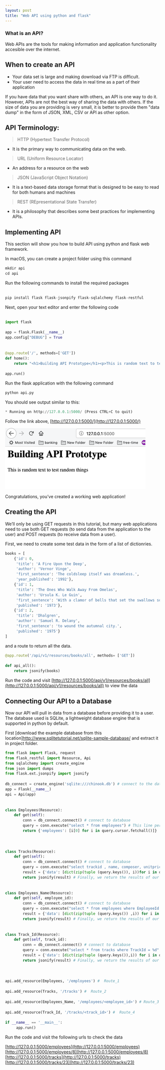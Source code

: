 ```yaml
---
layout: post
title: "Web API using python and flask"
---
```



### What is an API?

Web APIs are the tools for making information and application functionality accesible over the internet.

## When to create an API

* Your data set is large and making download via FTP is difficult.
* Your user need to access the data in real time as a part of their application

If you have data that you want share with others, an API is one way to do it. However, APIs are not the best way of sharing the data with others. If the size of data you are providing is very small, it is better to provide them "data dump" in the form of JSON, XML, CSV or API as other option.


## API Terminology:

>HTTP (Hypertext Transfer Protocol)

* It is the primary way to communicating data on the web.

>URL (Uniform Resource Locator)

* An address for a resource on the web

>JSON (JavaScript Object Notation)

* It is a text-based data storage format that is designed to be easy to read for both humans and machines

>REST (REpresentational State Transfer)

* It is a philosophy that describes some best practices for implementing APIs.

## Implementing API

This section will show you how to build API using python and flask web framework.

In macOS, you can create a project folder using this command

```python
mkdir api
cd api

```

Run the following commands to install the required packages

```python

pip install flask flask-jsonpify flask-sqlalchemy flask-restful

```

Next, open your text editor and enter the following code

```python

import flask

app = flask.Flask(__name__)
app.config["DEBUG"] = True


@app.route('/', methods=['GET'])
def home():
    return "<h1>Building API Prototype</h1><p>This is random text to test random things</p>"

app.run()
```

Run the flask application with the following command

```python
python api.py
```

You should see output similar to this:

```python
* Running on http://127.0.0.1:5000/ (Press CTRL+C to quit)
```

Follow the link above, [http://127.0.0.1:5000/](http://127.0.0.1:5000/)

![alt text](/images/api.jpg)


Congratulations, you’ve created a working web application!

## Creating the API

We’ll only be using GET requests in this tutorial, but many web applications need to use both GET requests (to send data from the application to the user) and POST requests (to receive data from a user).

First, we need to create some test data in the form of a list of dictionries.

```python
books = [
    {'id': 0,
     'title': 'A Fire Upon the Deep',
     'author': 'Vernor Vinge',
     'first_sentence': 'The coldsleep itself was dreamless.',
     'year_published': '1992'},
    {'id': 1,
     'title': 'The Ones Who Walk Away From Omelas',
     'author': 'Ursula K. Le Guin',
     'first_sentence': 'With a clamor of bells that set the swallows soaring, the Festival of Summer came to the city Omelas, bright-towered by the sea.',
     'published': '1973'},
    {'id': 2,
     'title': 'Dhalgren',
     'author': 'Samuel R. Delany',
     'first_sentence': 'to wound the autumnal city.',
     'published': '1975'}
]
```

and a route to return all the data.

```python
@app.route('/api/v1/resources/books/all', methods= ['GET'])

def api_all():
	return jsonify(books)

```

Run the code and visit [http://127.0.0.1:5000/api/v1/resources/books/all](http://127.0.0.1:5000/api/v1/resources/books/all) to view the data


## Connecting Our API to a Database

Now our API will pull in data from a database before providing it to a user. The database used is SQLite, a lightweight database engine that is supported in python by default.

First [download the example database from this location]http://www.sqlitetutorial.net/sqlite-sample-database/ and extract it in project folder.


```python
from flask import Flask, request
from flask_restful import Resource, Api
from sqlalchemy import create_engine
from json import dumps
from flask.ext.jsonpify import jsonify

db_connect = create_engine('sqlite:///chinook.db') # connect to the database
app = Flask(__name__)
api = Api(app)


class Employees(Resource):
	def get(self): 
		conn = db_connect.connect() # connect to database
		query = conn.execute("select * from employees") # This line performs query and returns json result
		return {'employees': [i[0] for i in query.cursor.fetchall()]} 



class Tracks(Resource):
	def get(self):
		conn = db_connect.connect() # connect to database
		query = conn.execute("select trackid , name, composer, unitprice from tracks;") # This line performs query and returns json result
		result = {'data': [dict(zip(tuple (query.keys()), i))for i in query.cursor]}
		return jsonify(result) # Finally, we return the results of our executed SQL query as JSON to the user:


class Employees_Name(Resource):
	def get(self, employee_id):
		conn = db_connect.connect() # connect to database
		query = conn.execute("select * from employees where EmployeeId = %d" %int(employee_id)) # This line performs query and returns json result
		result = {'data': [dict(zip(tuple (query.keys()) ,i)) for i in query.cursor]}
		return jsonify(result) # Finally, we return the results of our executed SQL query as JSON to the user:


class Track_Id(Resource):
	def get(self, track_id):
		conn = db_connect.connect() # connect to database
		query = conn.execute("select * from tracks where TrackId = %d" %int(track_id)) # This line performs query and returns json result
		result = {'data': [dict(zip(tuple (query.keys()),i)) for i in query.cursor]} 
		return jsonify(result) # Finally, we return the results of our executed SQL query as JSON to the user:



api.add_resource(Employees, '/employees') #  Route_1

api.add_resource(Tracks, '/tracks') #  Route_2

api.add_resource(Employees_Name, '/employees/<employee_id>') # Route_3

api.add_resource(Track_Id, '/tracks/<track_id>') #  Route_4

if __name__ == '__main__':
     app.run()
```

Run the code and visit the following urls to check the data

[http://127.0.0.1:5000/employees](http://127.0.0.1:5000/employees)
[http://127.0.0.1:5000/employees/8](http://127.0.0.1:5000/employees/8)
[http://127.0.0.1:5000/tracks](http://127.0.0.1:5000/tracks)
[http://127.0.0.1:5000/tracks/23](http://127.0.0.1:5000/tracks/23)




